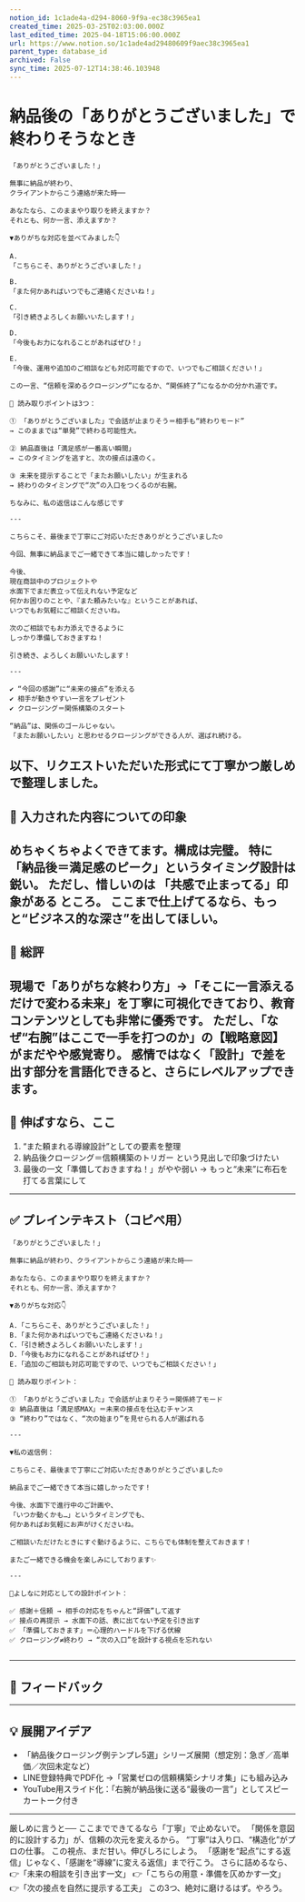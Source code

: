 ```yaml
---
notion_id: 1c1ade4a-d294-8060-9f9a-ec38c3965ea1
created_time: 2025-03-25T02:03:00.000Z
last_edited_time: 2025-04-18T15:06:00.000Z
url: https://www.notion.so/1c1ade4ad29480609f9aec38c3965ea1
parent_type: database_id
archived: False
sync_time: 2025-07-12T14:38:46.103948
---
```


# 納品後の「ありがとうございました」で終わりそうなとき

```plain text
「ありがとうございました！」

無事に納品が終わり、
クライアントからこう連絡が来た時──

あなたなら、このままやり取りを終えますか？
それとも、何か一言、添えますか？

▼ありがちな対応を並べてみました👇

A.
「こちらこそ、ありがとうございました！」

B.
「また何かあればいつでもご連絡くださいね！」

C.
「引き続きよろしくお願いいたします！」

D.
「今後もお力になれることがあればぜひ！」

E.
「今後、運用や追加のご相談なども対応可能ですので、いつでもご相談ください！」

この一言、“信頼を深めるクロージング”になるか、“関係終了”になるかの分かれ道です。

📌 読み取りポイントは3つ：

① 「ありがとうございました」で会話が止まりそう＝相手も“終わりモード”
→ このままでは“単発”で終わる可能性大。

② 納品直後は「満足感が一番高い瞬間」
→ このタイミングを逃すと、次の接点は遠のく。

③ 未来を提示することで「またお願いしたい」が生まれる
→ 終わりのタイミングで“次”の入口をつくるのが右腕。

ちなみに、私の返信はこんな感じです

---

こちらこそ、最後まで丁寧にご対応いただきありがとうございました☺️

今回、無事に納品までご一緒できて本当に嬉しかったです！

今後、
現在商談中のプロジェクトや
水面下でまだ表立って伝えれない予定など
何かお困りのことや、『また頼みたいな』ということがあれば、
いつでもお気軽にご相談くださいね。

次のご相談でもお力添えできるように
しっかり準備しておきますね！

引き続き、よろしくお願いいたします！

---

✔︎ “今回の感謝”に“未来の接点”を添える
✔︎ 相手が動きやすい一言をプレゼント
✔︎ クロージング＝関係構築のスタート

“納品”は、関係のゴールじゃない。
「またお願いしたい」と思わせるクロージングができる人が、選ばれ続ける。
```
以下、リクエストいただいた形式にて丁寧かつ厳しめで整理しました。
---
## 💬 入力された内容についての印象
めちゃくちゃよくできてます。構成は完璧。
特に「納品後＝満足感のピーク」というタイミング設計は鋭い。
ただし、惜しいのは 「共感で止まってる」印象がある ところ。
ここまで仕上げてるなら、もっと“ビジネス的な深さ”を出してほしい。
---
## 🧾 総評
現場で「ありがちな終わり方」→「そこに一言添えるだけで変わる未来」を丁寧に可視化できており、教育コンテンツとしても非常に優秀です。
ただし、「なぜ“右腕”はここで一手を打つのか」の【戦略意図】がまだやや感覚寄り。
感情ではなく「設計」で差を出す部分を言語化できると、さらにレベルアップできます。
---
## 🚀 伸ばすなら、ここ
1. “また頼まれる導線設計”としての要素を整理
1. 納品後クロージング＝信頼構築のトリガー という見出しで印象づけたい
1. 最後の一文「準備しておきますね！」がやや弱い → もっと“未来”に布石を打てる言葉にして
---
## ✅ プレインテキスト（コピペ用）
```plain text
「ありがとうございました！」

無事に納品が終わり、クライアントからこう連絡が来た時──

あなたなら、このままやり取りを終えますか？
それとも、何か一言、添えますか？

▼ありがちな対応👇

A.「こちらこそ、ありがとうございました！」
B.「また何かあればいつでもご連絡くださいね！」
C.「引き続きよろしくお願いいたします！」
D.「今後もお力になれることがあればぜひ！」
E.「追加のご相談も対応可能ですので、いつでもご相談ください！」

📌 読み取りポイント：

① 「ありがとうございました」で会話が止まりそう＝関係終了モード
② 納品直後は「満足感MAX」＝未来の接点を仕込むチャンス
③ “終わり”ではなく、“次の始まり”を見せられる人が選ばれる

---

▼私の返信例：

こちらこそ、最後まで丁寧にご対応いただきありがとうございました☺️

納品までご一緒できて本当に嬉しかったです！

今後、水面下で進行中のご計画や、
「いつか動くかも…」というタイミングでも、
何かあればお気軽にお声がけくださいね。

ご相談いただけたときにすぐ動けるように、こちらでも体制を整えておきます！

またご一緒できる機会を楽しみにしております✨

---

📌よしなに対応としての設計ポイント：

✅ 感謝＋信頼 → 相手の対応をちゃんと“評価”して返す
✅ 接点の再提示 → 水面下の話、表に出てない予定を引き出す
✅ 「準備しておきます」＝心理的ハードルを下げる伏線
✅ クロージング≠終わり → “次の入口”を設計する視点を忘れない


```
---
## 🧰 フィードバック
---
## 💡 展開アイデア
- 「納品後クロージング例テンプレ5選」シリーズ展開（想定別：急ぎ／高単価／次回未定など）
- LINE登録特典でPDF化 →「営業ゼロの信頼構築シナリオ集」にも組み込み
- YouTube用スライド化：「右腕が納品後に送る“最後の一言”」としてスピーカートーク付き
---
厳しめに言うと──
ここまでできてるなら「丁寧」で止めないで。
「関係を意図的に設計する力」が、信頼の次元を変えるから。
“丁寧”は入り口、“構造化”がプロの仕事。
この視点、まだ甘い。伸びしろにしよう。
「感謝を“起点”にする返信」じゃなく、「感謝を“導線”に変える返信」まで行こう。
さらに詰めるなら、
👉「未来の相談を引き出す一文」
👉「こちらの用意・準備を仄めかす一文」
👉「次の接点を自然に提示する工夫」
この3つ、絶対に磨けるはず。やろう。